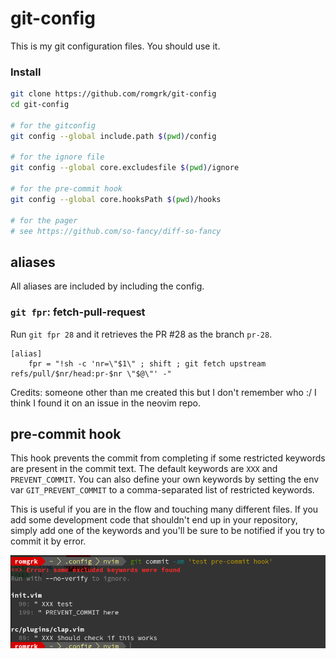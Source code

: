 # git-config

This is my git configuration files. You should use it.

### Install

```bash
git clone https://github.com/romgrk/git-config
cd git-config

# for the gitconfig
git config --global include.path $(pwd)/config

# for the ignore file
git config --global core.excludesfile $(pwd)/ignore

# for the pre-commit hook
git config --global core.hooksPath $(pwd)/hooks

# for the pager
# see https://github.com/so-fancy/diff-so-fancy
```

## aliases

All aliases are included by including the config.

### `git fpr`: fetch-pull-request

Run `git fpr 28` and it retrieves the PR #28 as the branch `pr-28`.

```
[alias]
    fpr = "!sh -c 'nr=\"$1\" ; shift ; git fetch upstream refs/pull/$nr/head:pr-$nr \"$@\"' -"
```

Credits: someone other than me created this but I don't remember who :/ I think I
found it on an issue in the neovim repo.

## pre-commit hook

This hook prevents the commit from completing if some restricted keywords
are present in the commit text. The default keywords are `XXX` and `PREVENT_COMMIT`.
You can also define your own keywords by setting the env var `GIT_PREVENT_COMMIT` to
a comma-separated list of restricted keywords.

This is useful if you are in the flow and touching many different files. If you
add some development code that shouldn't end up in your repository, simply add
one of the keywords and you'll be sure to be notified if you try to commit it by
error.

![demo](./assets/demo.png)
